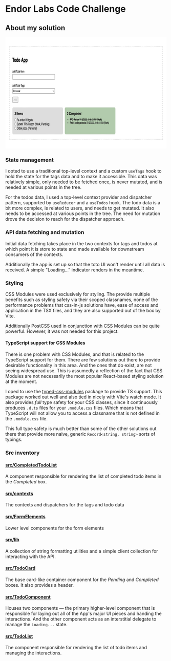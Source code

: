 # Endor Labs Code Challenge

## About my solution

<img src="./todo-app.jpg" width="874" height="347" />

### State management

I opted to use a traditional top-level context and a custom `useTags` hook to hold the state for the tags data and to make it accessible. This data was relatively simple, only needed to be fetched once, is never mutated, and is needed at various points in the tree.

For the todos data, I used a top-level context provider and dispatcher pattern, supported by `useReducer` and a `useTodos` hook. The todo data is a bit more complex, is related to users, and needs to get mutated. It also needs to be accessed at various points in the tree. The need for mutation drove the decision to reach for the dispatcher approach.

### API data fetching and mutation

Initial data fetching takes place in the two contexts for tags and todos at which point it is store to state and made available for downstream consumers of the contexts.

Additionally the app is set up so that the toto UI won't render until all data is received. A simple "Loading..." indicator renders in the meantime.

### Styling

CSS Modules were used exclusively for styling. The provide multiple benefits such as styling safety via their scoped classnames, none of the performance problems that css-in-js solutions have, ease of access and application in the TSX files, and they are also supported out of the box by Vite.

Additionally PostCSS used in conjunction with CSS Modules can be quite powerful. However, it was not needed for this project.

#### TypeScript support for CSS Modules

There is one problem with CSS Modules, and that is related to the TypeScript support for them. There are few solutions out there to provide desirable functionality in this area. And the ones that do exist, are not seeing widespread use. This is assumedly a reflection of the fact that CSS Modules are not necessarily the most popular React-based styling solution at the moment.

I oped to use the [typed-css-modules](https://www.npmjs.com/package/typed-css-modules) package to provide TS support. This package worked out well and also tied in nicely with Vite's watch mode. It also provides _full_ type safety for your CSS classes, since it continuously produces `.d.ts` files for your `.module.css` files. Which means that TypeScript will not allow you to access a classname that is not defined in the `.module.css` file.

This full type safety is much better than some of the other solutions out there that provide more naive, generic `Record<string, string>` sorts of typings.

### Src inventory

#### [src/CompletedTodoList](./src/CompletedTodoList/)

A component responsible for rendering the list of completed todo items in the _Completed_ box.

#### [src/contexts](./src/contexts/)

The contexts and dispatchers for the tags and todo data


#### [src/FormElements](./src/FormElements/)

Lower level components for the form elements

#### [src/lib](./src/lib/)

A collection of string formatting utilities and a simple client collection for interacting with the API.

#### [src/TodoCard](./src/TodoCard/)

The base card-like container component for the _Pending_ and _Completed_ boxes. It also provides a header.


#### [src/TodoComponent](./src/TodoComponent/)

Houses two components — the primary higher-level component that is responsible for laying out all of the App's major UI pieces and handing the interactions. And the other component acts as an interstitial delegate to manage the `Loading...` state.


#### [src/TodoList](./src/TodoList/)

The component responsible for rendering the list of todo items and managing the interactions.

